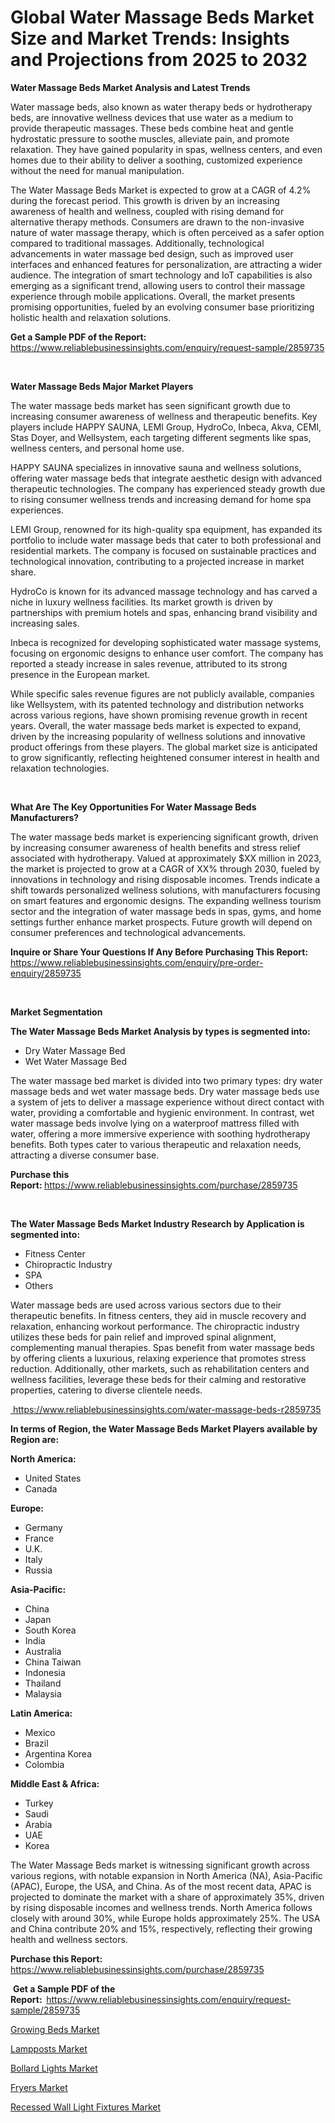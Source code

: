 <p><h1>Global Water Massage Beds Market Size and Market Trends: Insights and Projections from 2025 to 2032</h1></p><p><strong>Water Massage Beds Market Analysis and Latest Trends</strong></p>
<p><p>Water massage beds, also known as water therapy beds or hydrotherapy beds, are innovative wellness devices that use water as a medium to provide therapeutic massages. These beds combine heat and gentle hydrostatic pressure to soothe muscles, alleviate pain, and promote relaxation. They have gained popularity in spas, wellness centers, and even homes due to their ability to deliver a soothing, customized experience without the need for manual manipulation.</p><p>The Water Massage Beds Market is expected to grow at a CAGR of 4.2% during the forecast period. This growth is driven by an increasing awareness of health and wellness, coupled with rising demand for alternative therapy methods. Consumers are drawn to the non-invasive nature of water massage therapy, which is often perceived as a safer option compared to traditional massages. Additionally, technological advancements in water massage bed design, such as improved user interfaces and enhanced features for personalization, are attracting a wider audience. The integration of smart technology and IoT capabilities is also emerging as a significant trend, allowing users to control their massage experience through mobile applications. Overall, the market presents promising opportunities, fueled by an evolving consumer base prioritizing holistic health and relaxation solutions.</p></p>
<p><strong>Get a Sample PDF of the Report:&nbsp;</strong> <a href="https://www.reliablebusinessinsights.com/enquiry/request-sample/2859735?utm_campaign=63&utm_medium=2&utm_source=Github&utm_content=ia&utm_term=12032025&utm_id=water-massage-beds">https://www.reliablebusinessinsights.com/enquiry/request-sample/2859735</a></p>
<p>&nbsp;</p>
<p><strong>Water Massage Beds Major Market Players</strong></p>
<p><p>The water massage beds market has seen significant growth due to increasing consumer awareness of wellness and therapeutic benefits. Key players include HAPPY SAUNA, LEMI Group, HydroCo, Inbeca, Akva, CEMI, Stas Doyer, and Wellsystem, each targeting different segments like spas, wellness centers, and personal home use.</p><p>HAPPY SAUNA specializes in innovative sauna and wellness solutions, offering water massage beds that integrate aesthetic design with advanced therapeutic technologies. The company has experienced steady growth due to rising consumer wellness trends and increasing demand for home spa experiences.</p><p>LEMI Group, renowned for its high-quality spa equipment, has expanded its portfolio to include water massage beds that cater to both professional and residential markets. The company is focused on sustainable practices and technological innovation, contributing to a projected increase in market share.</p><p>HydroCo is known for its advanced massage technology and has carved a niche in luxury wellness facilities. Its market growth is driven by partnerships with premium hotels and spas, enhancing brand visibility and increasing sales.</p><p>Inbeca is recognized for developing sophisticated water massage systems, focusing on ergonomic designs to enhance user comfort. The company has reported a steady increase in sales revenue, attributed to its strong presence in the European market.</p><p>While specific sales revenue figures are not publicly available, companies like Wellsystem, with its patented technology and distribution networks across various regions, have shown promising revenue growth in recent years. Overall, the water massage beds market is expected to expand, driven by the increasing popularity of wellness solutions and innovative product offerings from these players. The global market size is anticipated to grow significantly, reflecting heightened consumer interest in health and relaxation technologies.</p></p>
<p>&nbsp;</p>
<p><strong>What Are The Key Opportunities For Water Massage Beds Manufacturers?</strong></p>
<p><p>The water massage beds market is experiencing significant growth, driven by increasing consumer awareness of health benefits and stress relief associated with hydrotherapy. Valued at approximately $XX million in 2023, the market is projected to grow at a CAGR of XX% through 2030, fueled by innovations in technology and rising disposable incomes. Trends indicate a shift towards personalized wellness solutions, with manufacturers focusing on smart features and ergonomic designs. The expanding wellness tourism sector and the integration of water massage beds in spas, gyms, and home settings further enhance market prospects. Future growth will depend on consumer preferences and technological advancements.</p></p>
<p><strong>Inquire or Share Your Questions If Any Before Purchasing This Report:</strong> <a href="https://www.reliablebusinessinsights.com/enquiry/pre-order-enquiry/2859735?utm_campaign=63&utm_medium=2&utm_source=Github&utm_content=ia&utm_term=12032025&utm_id=water-massage-beds">https://www.reliablebusinessinsights.com/enquiry/pre-order-enquiry/2859735</a></p>
<p>&nbsp;</p>
<p><strong>Market Segmentation</strong></p>
<p><strong>The Water Massage Beds Market Analysis by types is segmented into:</strong></p>
<p><ul><li>Dry Water Massage Bed</li><li>Wet Water Massage Bed</li></ul></p>
<p><p>The water massage bed market is divided into two primary types: dry water massage beds and wet water massage beds. Dry water massage beds use a system of jets to deliver a massage experience without direct contact with water, providing a comfortable and hygienic environment. In contrast, wet water massage beds involve lying on a waterproof mattress filled with water, offering a more immersive experience with soothing hydrotherapy benefits. Both types cater to various therapeutic and relaxation needs, attracting a diverse consumer base.</p></p>
<p><strong>Purchase this Report:&nbsp;</strong><a href="https://www.reliablebusinessinsights.com/purchase/2859735?utm_campaign=63&utm_medium=2&utm_source=Github&utm_content=ia&utm_term=12032025&utm_id=water-massage-beds">https://www.reliablebusinessinsights.com/purchase/2859735</a></p>
<p>&nbsp;</p>
<p><strong>The Water Massage Beds Market Industry Research by Application is segmented into:</strong></p>
<p><ul><li>Fitness Center</li><li>Chiropractic Industry</li><li>SPA</li><li>Others</li></ul></p>
<p><p>Water massage beds are used across various sectors due to their therapeutic benefits. In fitness centers, they aid in muscle recovery and relaxation, enhancing workout performance. The chiropractic industry utilizes these beds for pain relief and improved spinal alignment, complementing manual therapies. Spas benefit from water massage beds by offering clients a luxurious, relaxing experience that promotes stress reduction. Additionally, other markets, such as rehabilitation centers and wellness facilities, leverage these beds for their calming and restorative properties, catering to diverse clientele needs.</p></p>
<p><a href="https://www.reliablebusinessinsights.com/water-massage-beds-r2859735?utm_campaign=63&utm_medium=2&utm_source=Github&utm_content=ia&utm_term=12032025&utm_id=water-massage-beds">&nbsp;https://www.reliablebusinessinsights.com/water-massage-beds-r2859735</a></p>
<p><strong>In terms of Region, the Water Massage Beds Market Players available by Region are:</strong></p>
<p>
    <p> <strong> North America: </strong>
        <ul>
            <li>United States</li>
            <li>Canada</li>
        </ul>
        </p> 
    <p> <strong> Europe: </strong>
        <ul>
            <li>Germany</li>
            <li>France</li>
            <li>U.K.</li>
            <li>Italy</li>
            <li>Russia</li>
        </ul>
        </p> 
    <p> <strong> Asia-Pacific: </strong>
        <ul>
            <li>China</li>
            <li>Japan</li>
            <li>South Korea</li>
            <li>India</li>
            <li>Australia</li>
            <li>China Taiwan</li>
            <li>Indonesia</li>
            <li>Thailand</li>
            <li>Malaysia</li>
        </ul>
        </p> 
    <p> <strong> Latin America: </strong>
        <ul>
            <li>Mexico</li>
            <li>Brazil</li>
            <li>Argentina Korea</li>
            <li>Colombia</li>
        </ul>
        </p> 
    <p> <strong> Middle East & Africa: </strong>
        <ul>
            <li>Turkey</li>
            <li>Saudi</li>
            <li>Arabia</li>
            <li>UAE</li>
            <li>Korea</li>
        </ul>
    </p>
    </p>
<p><p>The Water Massage Beds market is witnessing significant growth across various regions, with notable expansion in North America (NA), Asia-Pacific (APAC), Europe, the USA, and China. As of the most recent data, APAC is projected to dominate the market with a share of approximately 35%, driven by rising disposable incomes and wellness trends. North America follows closely with around 30%, while Europe holds approximately 25%. The USA and China contribute 20% and 15%, respectively, reflecting their growing health and wellness sectors.</p></p>
<p><strong>Purchase this Report: </strong><a href="https://www.reliablebusinessinsights.com/purchase/2859735?utm_campaign=63&utm_medium=2&utm_source=Github&utm_content=ia&utm_term=12032025&utm_id=water-massage-beds">https://www.reliablebusinessinsights.com/purchase/2859735</a></p>
<p>&nbsp;<strong>Get a Sample PDF of the Report:&nbsp;&nbsp;</strong><a href="https://www.reliablebusinessinsights.com/enquiry/request-sample/2859735?utm_campaign=63&utm_medium=2&utm_source=Github&utm_content=ia&utm_term=12032025&utm_id=water-massage-beds">https://www.reliablebusinessinsights.com/enquiry/request-sample/2859735</a></p>
<p><strong></strong></p>
<p><p><a href="https://github.com/kaniselway4c/Market-Research-Report-List-1/blob/main/growing-beds-market.md?utm_campaign=63&utm_medium=2&utm_source=Github&utm_content=ia&utm_term=12032025&utm_id=water-massage-beds">Growing Beds Market</a></p><p><a href="https://github.com/nagateyisu29/Market-Research-Report-List-1/blob/main/lampposts-market.md?utm_campaign=63&utm_medium=2&utm_source=Github&utm_content=ia&utm_term=12032025&utm_id=water-massage-beds">Lampposts Market</a></p><p><a href="https://github.com/rokiahgrendy/Market-Research-Report-List-1/blob/main/bollard-lights-market.md?utm_campaign=63&utm_medium=2&utm_source=Github&utm_content=ia&utm_term=12032025&utm_id=water-massage-beds">Bollard Lights Market</a></p><p><a href="https://github.com/steegwajma22/Market-Research-Report-List-1/blob/main/fryers-market.md?utm_campaign=63&utm_medium=2&utm_source=Github&utm_content=ia&utm_term=12032025&utm_id=water-massage-beds">Fryers Market</a></p><p><a href="https://github.com/guzasbahsas/Market-Research-Report-List-1/blob/main/recessed-wall-light-fixtures-market.md?utm_campaign=63&utm_medium=2&utm_source=Github&utm_content=ia&utm_term=12032025&utm_id=water-massage-beds">Recessed Wall Light Fixtures Market</a></p></p>